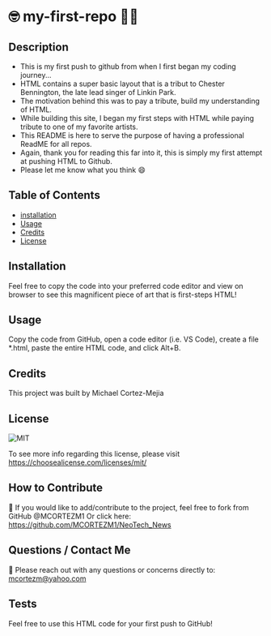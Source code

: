 # :nerd_face: my-first-repo :man_student: 

## **Description**

- This is my first push to github from when I first began my coding journey...
- HTML contains a super basic layout that is a tribut to Chester Bennington, the late lead singer of Linkin Park. 
- The motivation behind this was to pay a tribute, build my understanding of HTML.
- While building this site, I began my first steps with HTML while paying tribute to one of my favorite artists. 
- This README is here to serve the purpose of having a professional ReadME for all repos.
- Again, thank you for reading this far into it, this is simply my first attempt at pushing HTML to Github. 
- Please let me know what you think :smile:

## **Table of Contents** 

- [installation](#installation)
- [Usage](#usage)
- [Credits](#credits)
- [License](#license)

## **Installation**

Feel free to copy the code into your preferred code editor and view on browser to see this magnificent piece of art that is first-steps HTML! 


## **Usage**

Copy the code from GitHub, open a code editor (i.e. VS Code), create a file *.html, paste the entire HTML code, and click Alt+B. 


## **Credits** 

This project was built by Michael Cortez-Mejia 



## **License**

![MIT](https://img.shields.io/static/v1?label=License&message=MIT&color=success)

To see more info regarding this license, please visit https://choosealicense.com/licenses/mit/





## **How to Contribute**

:handshake:  If you would like to add/contribute to the project, feel free to fork from GitHub @MCORTEZM1 
Or click here: https://github.com/MCORTEZM1/NeoTech_News

## **Questions / Contact Me**

:thinking: Please reach out with any questions or concerns directly to: mcortezm@yahoo.com


## **Tests**

Feel free to use this HTML code for your first push to GitHub! 
